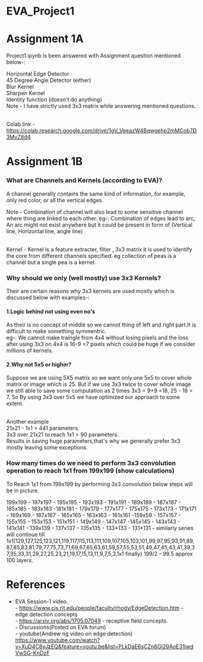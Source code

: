 # EVA_Project1

# Assignment 1A
<p>Project1.ipynb is been answered with Assignment question mentioned below-:</p>
Horizontal Edge Detector
<br>45 Degree Angle Detector (either)
<br>Blur Kernel
<br>Sharpen Kernel
<br>Identity function (doesn't do anything)
<br> Note - I have strictly used 3x3 matrix while answering mentioned questions. 

<br>Colab link - https://colab.research.google.com/drive/1gV_VeeazW4Bqwgehp2mMCob7D3MvZ8d4


# Assignment 1B
<h3>What are Channels and Kernels (according to EVA)?</h3>
<p>A channel generally contains the same kind of information, for example, only red color, or all the vertical edges.</p>
Note - Combination of channel will also lead to some sensitive channel where thing are linked to each other.
eg-: Combination of edges lead to arc, An arc might not exist anywhere but it could be present in form of (Vertical line, Horizontal line, angle line)

<br>Kernel - Kernel is a feature extracter, filter , 3x3 matrix it is used to identify the core from different channels specified.
eg collection of peas is a channel but a single pea is a kernel.</br>

<h3>Why should we only (well mostly) use 3x3 Kernels?</h3>

<p>Their are certain reasons why 3x3 kernels are used mostly which is discussed below with examples-:</p>

<h4>1.Logic behind not using even no's</h4> As their is no concept of middle so we cannot thing of left and right part.It is difficult to make something symmentric.
<br>eg-: We cannot make traingle from 4x4 without losing pixels and the loss after using 3x3 on 4x4 is 16-9 =7 pixels which could be huge if we consider millions of kernels.</br>

<h4>2.Why not 5x5 or higher?</h4>
Suppose we are using 5X5 matrix so we want only one 5x5 to cover whole matrix or image which is 25.
But if we use 3x3 twice to cover whole image we still able to save some computation as 2 times 3x3 = 9+9 =18,
25 - 18 = 7.
So By using 3x3 over 5x5 we have optimized our approach to some extent.

<br>Another example
<br>21x21 - 1x1 = 441 parameters.
<br>3x3 over 21x21 to reach 1x1 = 90 parameters.</br>
Results in saving huge parameters,that's why we generally prefer 3x3 mostly leaving some exceptions.


<h3>How many times do we need to perform 3x3 convolution operation to reach 1x1 from 199x199 (show calculations)</h3>
<p>To Reach 1x1 from 199x199 by performing 3x3 convolution below steps will be in picture.</p>
199x199 - 197x197 - 195x195 - 193x193 - 191x191 - 189x189 - 187x187 - 185x185 - 183x183 -181x181 - 179x179 - 177x177 - 175x175 - 173x173 - 171x171 - 169x169 - 167x167 - 165x165 - 163x163 - 161x161 -159x59 - 157x157 - 155x155 - 153x153 - 151x151 - 149x149 - 147x147 -145x145 - 143x143 - 141x141 - 139x139 - 137x137 - 135x135 - 133*133 - 131*131 - similarly series will continue till 1x1(129,127,125,123,121,119,117,115,113,111,109,107,105,103,101,99,97,95,93,91,89,87,85,83,81,79,77,75,73,71,69,67,65,63,61,59,57,55,53,51,49,47,45,43,41,39,37,35,33,31,29,27,25,23,21,19,17,15,13,11,9,7,5,3,1x1 finally)
199/2 - 99.5 approx 100 layers.

# References
- EVA Session-1 video.
<br>- https://www.cis.rit.edu/people/faculty/rhody/EdgeDetection.htm - edge detection concepts
<br>- https://arxiv.org/abs/1705.07049 - receptive field concepts.
<br>- Discussions(Posted on EVA forum)
<br>- youtube(Andrew ng video on edge detection) 
      https://www.youtube.com/watch?v=XuD4C8vJzEQ&feature=youtu.be&list=PLkDaE6sCZn6Gl29AoE31iwdVwSG-KnDzF

